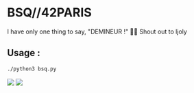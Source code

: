 # BSQ//42PARIS

I have only one thing to say, "DEMINEUR !" 🖕🖕 Shout out to ljoly

## Usage :

```
./python3 bsq.py
```

<img align="center"  src="https://i.imgur.com/SCbejUE.png" />

<img align="center"  src="https://i.imgur.com/S1rDfN8.png" />
